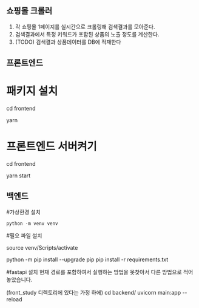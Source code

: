 ## 쇼핑몰 크롤러
1. 각 쇼핑몰 1페이지를 실시간으로 크롤링해 검색결과를 모아준다.
2. 검색결과에서 특정 키워드가 포함된 상품의 노출 정도를 계산한다.
3. (TODO) 검색결과 상품데이터를 DB에 적재한다

## 프론트엔드
# 패키지 설치
cd frontend

yarn

# 프론트엔드 서버켜기
cd frontend

yarn start

## 백엔드
#가상환경 설치

`python -m venv venv`

#필요 파일 설치

source venv/Scripts/activate

python -m pip install --upgrade pip
pip install -r requirements.txt

#fastapi 설치
현재 경로를 포함하여서 실행하는 방법을 못찾아서 다른 방법으로 적어놓았습니다.

(front_study 디렉토리에 있다는 가정 하에)
cd backend/
uvicorn main:app --reload
